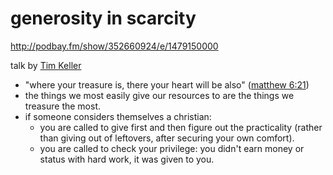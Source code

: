 # generosity in scarcity

<http://podbay.fm/show/352660924/e/1479150000>

talk by [Tim Keller](http://www.timothykeller.com/)

- "where your treasure is, there your heart will be also" ([matthew 6:21](https://www.biblegateway.com/passage/?search=Matthew+6&version=NIV))
- the things we most easily give our resources to are the things we treasure the most.
- if someone considers themselves a christian:
  - you are called to give first and then figure out the practicality (rather than giving out of leftovers, after securing your own comfort).
  - you are called to check your privilege: you didn't earn money or status with hard work, it was given to you.
